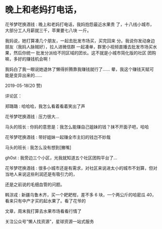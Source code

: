 # 晚上和老妈打电话，

花爷梦呓换酒钱 : 晚上和老妈打电话，我妈抱怨最近水果贵 了，十八线小城市，大部分工人月薪就三千，苹果要七八块 一斤。

我妈说，她打算凑几个朋友，一起去批发市场买，买完回来 分。我说你发动身边朋友（我妈人脉贼好），拉人进微信群 一起凑单，群里小视频直播去批发市场买水果，然后你统一 批发分派给不同区域的团长。这不就是小城市简化版的社区 团购嘛，多好的赚钱机会啊！

我妈白了我一眼说她退休了懒得折腾靠我赚钱就行了…… 晕，我这个赚钱天赋可能是变异出来的……

2019-05-18(20 赞)

评论区：

郑璐璐 : 哈哈哈，我怎么看着看着笑出了声

花爷梦呓换酒钱 : 压力很大…

马头的班长 : 你妈的意思是：我怎么能赚自己姐妹的钱？抹不开面子吧，哈哈

花爷梦呓换酒钱 : 带好姐妹一起赚全市主妇的钱岂不妙哉

马头的班长 : 我怎么没有想到[撇嘴]

gh0st : 我旁边三个小区，光我就知道五个社区团购平台了…

花爷梦呓换酒钱 : 很多小城市还是有需求，对社区来说进太小的城市不划算，但对当地人来说这些利润还是有吸引力的，

还是之前说的毛细血管的问题。

韩淙戎 : 新疆乌鲁木齐，买一个耙耙柑，差不多 6 块，一个两公斤的哈密瓜 40，看来只有中产才买的起水果了。看了花爷的

文章，周末我打算去水果市场看看行情了

关注公众号"懒人找资源"，星球资源一站式服务